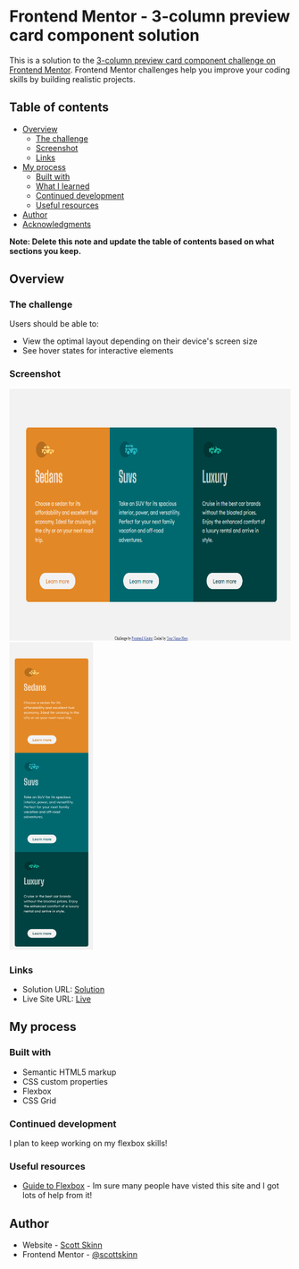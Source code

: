 # Frontend Mentor - 3-column preview card component solution

This is a solution to the [3-column preview card component challenge on Frontend Mentor](https://www.frontendmentor.io/challenges/3column-preview-card-component-pH92eAR2-). Frontend Mentor challenges help you improve your coding skills by building realistic projects. 

## Table of contents

- [Overview](#overview)
  - [The challenge](#the-challenge)
  - [Screenshot](#screenshot)
  - [Links](#links)
- [My process](#my-process)
  - [Built with](#built-with)
  - [What I learned](#what-i-learned)
  - [Continued development](#continued-development)
  - [Useful resources](#useful-resources)
- [Author](#author)
- [Acknowledgments](#acknowledgments)

**Note: Delete this note and update the table of contents based on what sections you keep.**

## Overview

### The challenge

Users should be able to:

- View the optimal layout depending on their device's screen size
- See hover states for interactive elements

### Screenshot

<!-- ![Desktop](./screenshots/3-column-layout.png) -->

<img src="./screenshots/3-column-layout.png" width="650" height="450">

<img src="./screenshots/3-column-layout-mobile.png" width="150" height="550">

### Links

- Solution URL: [Solution](https://github.com/scottskinn/Frontend-mentor/tree/main/3-column-preview-card-component-main)
- Live Site URL: [Live](https://scottskinn.github.io/Frontend-mentor/3-column-preview-card-component-main/)

## My process

### Built with

- Semantic HTML5 markup
- CSS custom properties
- Flexbox
- CSS Grid



### Continued development

I plan to keep working on my flexbox skills!

### Useful resources

- [Guide to Flexbox](https://css-tricks.com/snippets/css/a-guide-to-flexbox/#aa-flexbox-tricks) - Im sure many people have visted this site and I got lots of help from it!


## Author

- Website - [Scott Skinn](https://scott-skinn.netlify.app/)
- Frontend Mentor - [@scottskinn](https://www.frontendmentor.io/profile/scottskinn)

